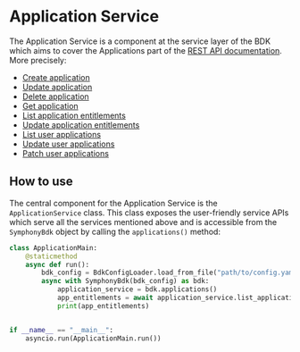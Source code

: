# Application Service

The Application Service is a component at the service layer of the BDK which aims to cover the Applications part of the [REST API documentation](https://developers.symphony.com/restapi/reference).
More precisely:
* [Create application](https://rest-api.symphony.com/main/manage-apps/create-app)
* [Update application](https://rest-api.symphony.com/main/manage-apps/update-application)
* [Delete application](https://rest-api.symphony.com/main/manage-apps/delete-application)
* [Get application](https://rest-api.symphony.com/main/manage-apps/get-application)
* [List application entitlements](https://rest-api.symphony.com/main/apps-entitlements/list-app-entitlements)
* [Update application entitlements](https://rest-api.symphony.com/main/apps-entitlements/update-application-entitlements)
* [List user applications](https://rest-api.symphony.com/main/apps-entitlements/user-apps)
* [Update user applications](https://rest-api.symphony.com/main/apps-entitlements/update-user-apps)
* [Patch user applications](https://rest-api.symphony.com/main/apps-entitlements/partial-update-user-apps)


## How to use
The central component for the Application Service is the `ApplicationService` class.
This class exposes the user-friendly service APIs which serve all the services mentioned above
and is accessible from the `SymphonyBdk` object by calling the `applications()` method:
```python
class ApplicationMain:
    @staticmethod
    async def run():
        bdk_config = BdkConfigLoader.load_from_file("path/to/config.yaml")
        async with SymphonyBdk(bdk_config) as bdk:
            application_service = bdk.applications()
            app_entitlements = await application_service.list_application_entitlements()
            print(app_entitlements)


if __name__ == "__main__":
    asyncio.run(ApplicationMain.run())
```
